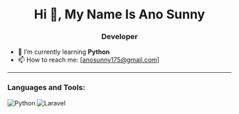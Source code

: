 <h1 align="center">Hi 👋, My Name Is Ano Sunny</h1>
<h3 align="center">Developer</h3>

- 🌱 I’m currently learning <b>Python</b>   
- 📫 How to reach me: [anosunny175@gmail.com]

---

### Languages and Tools:
<p align="left">
  <img src="https://img.icons8.com/color/48/000000/python-os.png" alt="Python"/>
  <img src="https://img.icons8.com/color/48/000000/laravel.png" alt="Laravel"/>
</p>
